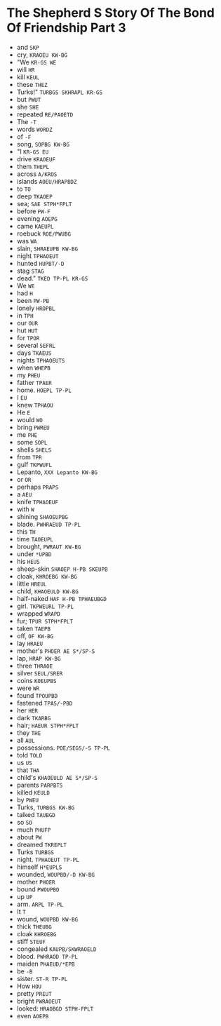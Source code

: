 # The Shepherd S Story Of The Bond Of Friendship Part 3

* and `SKP`
* cry, `KRAOEU KW-BG`
* "We `KR-GS WE`
* will `HR`
* kill `KEUL`
* these `THEZ`
* Turks!" `TURBGS SKHRAPL KR-GS`
* but `PWUT`
* she `SHE`
* repeated `RE/PAOETD`
* The `-T`
* words `WORDZ`
* of `-F`
* song, `SOPBG KW-BG`
* "I `KR-GS EU`
* drive `KRAOEUF`
* them `THEPL`
* across `A/KROS`
* islands `AOEU/HRAPBDZ`
* to `TO`
* deep `TKAOEP`
* sea; `SAE STPH*FPLT`
* before `PW-F`
* evening `AOEPG`
* came `KAEUPL`
* roebuck `ROE/PWUBG`
* was `WA`
* slain, `SHRAEUPB KW-BG`
* night `TPHAOEUT`
* hunted `HUPBT/-D`
* stag `STAG`
* dead." `TKED TP-PL KR-GS`
* We `WE`
* had `H`
* been `PW-PB`
* lonely `HROPBL`
* in `TPH`
* our `OUR`
* hut `HUT`
* for `TPOR`
* several `SEFRL`
* days `TKAEUS`
* nights `TPHAOEUTS`
* when `WHEPB`
* my `PHEU`
* father `TPAER`
* home. `HOEPL TP-PL`
* I `EU`
* knew `TPHAOU`
* He `E`
* would `WO`
* bring `PWREU`
* me `PHE`
* some `SOPL`
* shells `SHELS`
* from `TPR`
* gulf `TKPWUFL`
* Lepanto, `XXX Lepanto KW-BG`
* or `OR`
* perhaps `PRAPS`
* a `AEU`
* knife `TPHAOEUF`
* with `W`
* shining `SHAOEUPBG`
* blade. `PWHRAEUD TP-PL`
* this `TH`
* time `TAOEUPL`
* brought, `PWRAUT KW-BG`
* under `*UPBD`
* his `HEUS`
* sheep-skin `SHAOEP H-PB SKEUPB`
* cloak, `KHROEBG KW-BG`
* little `HREUL`
* child, `KHAOEULD KW-BG`
* half-naked `HAF H-PB TPHAEUBGD`
* girl. `TKPWEURL TP-PL`
* wrapped `WRAPD`
* fur; `TPUR STPH*FPLT`
* taken `TAEPB`
* off, `OF KW-BG`
* lay `HRAEU`
* mother's `PHOER AE S*/SP-S`
* lap, `HRAP KW-BG`
* three `THRAOE`
* silver `SEUL/SRER`
* coins `KOEUPBS`
* were `WR`
* found `TPOUPBD`
* fastened `TPAS/-PBD`
* her `HER`
* dark `TKARBG`
* hair; `HAEUR STPH*FPLT`
* they `THE`
* all `AUL`
* possessions. `POE/SEGS/-S TP-PL`
* told `TOLD`
* us `US`
* that `THA`
* child's `KHAOEULD AE S*/SP-S`
* parents `PARPBTS`
* killed `KEULD`
* by `PWEU`
* Turks, `TURBGS KW-BG`
* talked `TAUBGD`
* so `SO`
* much `PHUFP`
* about `PW`
* dreamed `TKREPLT`
* Turks `TURBGS`
* night. `TPHAOEUT TP-PL`
* himself `H*EUPLS`
* wounded, `WOUPBD/-D KW-BG`
* mother `PHOER`
* bound `PWOUPBD`
* up `UP`
* arm. `ARPL TP-PL`
* It `T`
* wound, `WOUPBD KW-BG`
* thick `THEUBG`
* cloak `KHROEBG`
* stiff `STEUF`
* congealed `KAUPB/SKWRAOELD`
* blood. `PWHRAOD TP-PL`
* maiden `PHAEUD/*EPB`
* be `-B`
* sister. `ST-R TP-PL`
* How `HOU`
* pretty `PREUT`
* bright `PWRAOEUT`
* looked: `HRAOBGD STPH-FPLT`
* even `AOEPB`
